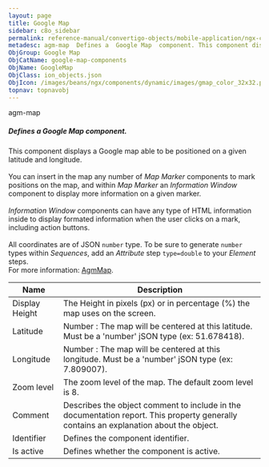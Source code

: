 ```yaml
---
layout: page
title: Google Map
sidebar: c8o_sidebar
permalink: reference-manual/convertigo-objects/mobile-application/ngx-components/google-map-components/google-map/
metadesc: agm-map  Defines a  Google Map  component. This component displays a Google map able to be positioned on a given latitude and longitude.  You can inse
ObjGroup: Google Map
ObjCatName: google-map-components
ObjName: GoogleMap
ObjClass: ion_objects.json
ObjIcon: /images/beans/ngx/components/dynamic/images/gmap_color_32x32.png
topnav: topnavobj
---
```

agm-map<br/>

##### Defines a <i>Google Map</i> component.<br/>
This component displays a Google map able to be positioned on a given latitude and longitude.<br/>
<br/>
You can insert in the map any number of <i>Map Marker</i> components to mark positions on the map, and within <i>Map Marker</i> an <i>Information Window</i> component to display more information on a given marker.<br/>
<br/>
<i>Information Window</i> components can have any type of HTML information inside to display formated information when the user clicks on a mark, including action buttons.<br/>
<br/>
All coordinates are of JSON <code>number</code> type. To be sure to generate <code>number</code> types within <i>Sequences</i>, add an <i>Attribute</i> step <code>type=double</code> to your <i>Element</i> steps.<br/>
 For more information: <a href='https://angular-maps.com/api-docs/agm-core/components/AgmMap.html'>AgmMap</a>.

Name | Description 
--- | ---
Display Height | The Height in pixels (px) or in percentage (%) the map uses on the screen.
Latitude | Number : The map will be centered at this latitude. Must be a 'number' jSON type (ex: 51.678418).
Longitude | Number : The map will be centered at this longitude. Must be a 'number' jSON type (ex: 7.809007).
Zoom level | The zoom level of the map. The default zoom level is 8.
Comment | Describes the object comment to include in the documentation report.  This property generally contains an explanation about the object. 
Identifier | Defines the component identifier.  
Is active | Defines whether the component is active. 


